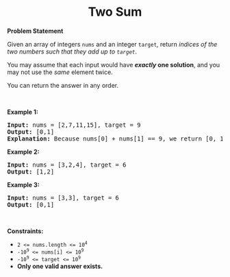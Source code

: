 <h1 align="center">Two Sum</h1>

<strong>Problem Statement</strong>
<p>
  Given an array of integers <code>nums</code>&nbsp;and an integer
  <code>target</code>, return
  <em
    >indices of the two numbers such that they add up to <code>target</code></em
  >.
</p>

<p>
  You may assume that each input would have
  <strong><em>exactly</em> one solution</strong>, and you may not use the
  <em>same</em> element twice.
</p>

<p>You can return the answer in any order.</p>

<p>&nbsp;</p>
<p><strong>Example 1:</strong></p>

<pre><strong>Input:</strong> nums = [2,7,11,15], target = 9
<strong>Output:</strong> [0,1]
<strong>Explanation:</strong> Because nums[0] + nums[1] == 9, we return [0, 1].
</pre>

<p><strong>Example 2:</strong></p>

<pre><strong>Input:</strong> nums = [3,2,4], target = 6
<strong>Output:</strong> [1,2]
</pre>

<p><strong>Example 3:</strong></p>

<pre><strong>Input:</strong> nums = [3,3], target = 6
<strong>Output:</strong> [0,1]
</pre>

<p>&nbsp;</p>
<p><strong>Constraints:</strong></p>

<ul>
  <li>
    <code>2 &lt;= nums.length &lt;= 10<sup>4</sup></code>
  </li>
  <li>
    <code>-10<sup>9</sup> &lt;= nums[i] &lt;= 10<sup>9</sup></code>
  </li>
  <li>
    <code>-10<sup>9</sup> &lt;= target &lt;= 10<sup>9</sup></code>
  </li>
  <li><strong>Only one valid answer exists.</strong></li>
</ul>
